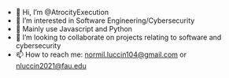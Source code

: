 - 👋 Hi, I’m @AtrocityExecution 
- 👀 I’m interested in Software Engineering/Cybersecurity
- 🌱 Mainly use Javascript and Python
- 💞️ I’m looking to collaborate on projects relating to software and cybersecurity
- 📫 How to reach me: normil.luccin104@gmail.com or nluccin2021@fau.edu

<!---
AtrocityExecution/AtrocityExecution is a ✨ special ✨ repository because its `README.md` (this file) appears on your GitHub profile.
You can click the Preview link to take a look at your changes.
--->
